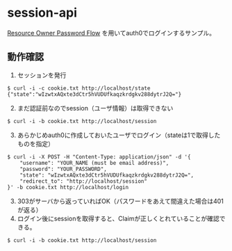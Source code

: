 # session-api
[Resource Owner Password Flow](https://auth0.com/docs/authorization/flows/resource-owner-password-flow) を用いてauth0でログインするサンプル。

## 動作確認
1. セッションを発行
```shell
$ curl -i -c cookie.txt http://localhost/state
{"state":"wIzwtxAQxte3dCtr5hVUDUfkaqzkrdgkv288dytrJ2Q="}
```
2. まだ認証前なのでsession（ユーザ情報）は取得できない
```shell
$ curl -i -b cookie.txt http://localhost/session
```
3. あらかじめauth0に作成しておいたユーザでログイン（stateは1で取得したものを指定）
```shell
$ curl -i -X POST -H "Content-Type: application/json" -d '{
    "username": "YOUR_NAME (must be email address)",
    "password": "YOUR_PASSWORD",
    "state": "wIzwtxAQxte3dCtr5hVUDUfkaqzkrdgkv288dytrJ2Q=",
    "redirect_to": "http://localhost/session"
}' -b cookie.txt http://localhost/login
```
3. 303がサーバから返っていればOK（パスワードをあえて間違えた場合は401が返る）
4. ログイン後にsessionを取得すると、Claimが正しくとれていることが確認できる。
```shell
$ curl -i -b cookie.txt http://localhost/session
```